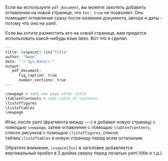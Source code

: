 Если вы используете `pdf_document`, вы можете захотеть добавить оглавление на новой странице, что `toc: true` не позволяет. Оно помещает оглавление сразу после названия документа, автора и даты - потому что оно на yaml.

Если вы хотите разместить его на новой странице, вам придется использовать какой-нибудь язык latex. Вот что я сделал.

```r
---
title: \vspace{3.5in}"Title"
author: "Name"
date: "`r Sys.Date()`"
output:
   pdf_document:
      fig_caption: true
      number_sections: true
---

\newpage # adds new page after title
\tableofcontents # adds table of contents
\listoffigures
\listoftables
\newpage
```

Итак, после yaml (фрагмента между ---) я добавил новую страницу с помощью `\newpage`, затем оглавление с помощью `\tableofcontents`, список рисунков с помощью `\listoffigures`, список таблиц `\listoftables` и новую страницу перед всем остальным.

Обратите внимание, `\vspace{3in}` в заголовке добавляется вертикальный пробел в 3 дюйма сверху перед печатью yaml (title и т.д.).